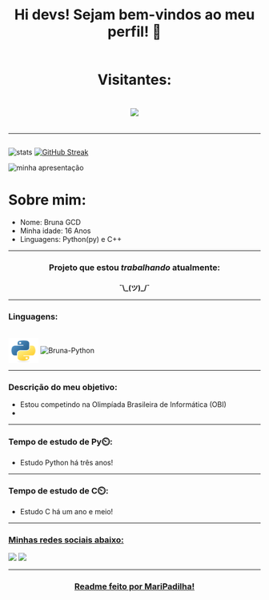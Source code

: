 <h1 align="center"
    <p>
Hi devs! Sejam bem-vindos ao meu perfil! 👋
<br>
<br>
<p align="center">Visitantes:</p>
<p align="center"><img align="center"src="https://profile-counter.glitch.me/HeyBruna/count.svg"/></p>
   </p><hr>
   
</h1>

![stats](https://github-readme-stats.vercel.app/api?username=HeyBruna&show_icons=true&theme=tokyonight)
[![GitHub Streak](http://github-readme-streak-stats.herokuapp.com?user=HeyBruna&theme=tokyonight)](https://git.io/streak-stats)

![minha apresentação](https://img.shields.io/static/v1?label=SOBRE-MIM&message=GITHUB&color=<COLOR>&style=<STYLE>&logo=<LOGO>)

# Sobre mim:
- Nome: Bruna GCD
- Minha idade: 16 Anos
- Linguagens: Python(py) e C++
<hr>

<b><h3><p align="center">Projeto que estou *trabalhando* atualmente:</b></h3></p>

<h4 align="center">
    ¯\_(ツ)_/¯
<hr>

### Linguagens:
<div style="display: inline_block"><br>
  <img align="center" alt="Bruna-Python" height="50" width="60" src="https://raw.githubusercontent.com/devicons/devicon/master/icons/python/python-original.svg">
  <img align="center" alt="Bruna-Python" height="50" width="60" src="https://raw.githubusercontent.com/devicons/devicon/master/icons/c++/c-original.svg">

</div>
<hr>

### Descrição do meu objetivo:
- Estou competindo na Olimpíada Brasileira de Informática (OBI)
- 
<hr>

### Tempo de estudo de Py⏲️:
- Estudo Python há três anos!
<hr>

### Tempo de estudo de C⏲️:
- Estudo C há um ano e meio!
<hr>

<h3 align="left">
    <p><u> Minhas redes sociais abaixo: </u></p>
</h3>
<div> 
 <a href="https://discord.gg/zgKXnJEh" target="_blank"><img src="https://img.shields.io/badge/Discord-7289DA?style=for-the-badge&logo=discord&logoColor=white" target="_blank"></a> 
  <a href = "mailto:brunatab4@gmail.com"><img src="https://img.shields.io/badge/-Gmail-%23333?style=for-the-badge&logo=gmail&logoColor=white" target="_blank"></a>
</div>
</div>
<hr>
<h3 align="center">
    <p><u> Readme feito por MariPadilha! </u></p>
</h3>
